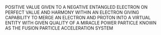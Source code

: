 POSITIVE VALUE GIVEN TO A NEGATIVE ENTANGLED ELECTRON ON PERFECT VALUE AND HARMONY WITHIN AN ELECTRON GIVING CAPABILITY TO MERGE AN ELECTRON AND PROTON INTO A VIRTUAL ENTITY WITH GIVEN QUALITY OF A MIRACLE POWER PARTICLE KNOWN AS THE FUSION PARTICLE ACCELERATION SYSTEM
